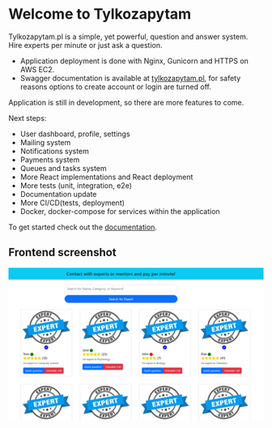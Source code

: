 # Welcome to Tylkozapytam
 
Tylkozapytam.pl is a simple, yet powerful, question and answer system. Hire experts per minute or just ask a question. 


- Application deployment is done with Nginx, Gunicorn  and HTTPS on AWS EC2.
- Swagger documentation is available at [tylkozapytam.pl](https://tylkozapytam.pl/docs/), for safety reasons options to create account or login are turned off.


Application is still in development, so there are more features to come.

Next steps:
- User dashboard, profile, settings
- Mailing system
- Notifications system
- Payments system
- Queues and tasks system
- More React implementations and React deployment
- More tests (unit, integration, e2e)
- Documentation update
- More CI/CD(tests, deployment)
- Docker, docker-compose for services within the application

To get started check out the [documentation](docs/README.md).

## Frontend screenshot
![TylkoZapytam](backend/media/frontend.png)